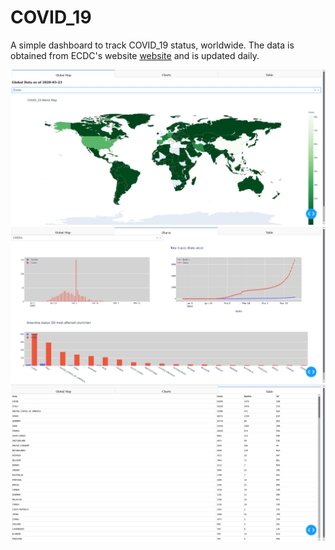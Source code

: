 # COVID_19

A simple dashboard to track COVID_19 status, worldwide. The data is obtained from ECDC's website [website](https://www.ecdc.europa.eu/en/novel-coronavirus-china) and is updated daily.

![pg1](https://github.com/Chinmay4400/COVID_19/blob/master/images/Screenshot_20200323_173421.png)
![pg2](https://github.com/Chinmay4400/COVID_19/blob/master/images/Screenshot_20200323_173502.png)
![pg3](https://github.com/Chinmay4400/COVID_19/blob/master/images/Screenshot_20200323_173516.png)
